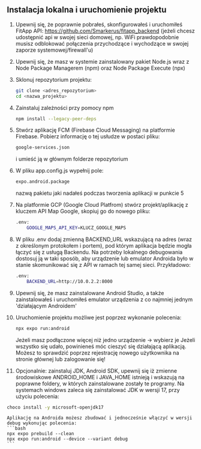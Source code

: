 ## Instalacja lokalna i uruchomienie projektu

1. Upewnij się, że poprawnie pobrałeś, skonfigurowałeś i uruchomiłeś FitApp API: https://github.com/Smarkerus/fitapp_backend (jeżeli chcesz udostępnić api w swojej sieci domowej, np. WiFi prawdopodobnie musisz odblokować połączenia przychodzące i wychodzące w swojej zaporze systemowej/firewall'u)
2. Upewnij się, że masz w systemie zainstalowany pakiet Node.js wraz z Node Package Managerem (npm) oraz Node Package Execute (npx)
3. Sklonuj repozytorium projektu:

   ```bash
   git clone <adres_repozytorium>
   cd <nazwa_projektu>
   ```

4. Zainstaluj zależności przy pomocy npm

   ```bash
   npm install --legacy-peer-deps
   ```

5. Stwórz aplikację FCM (Firebase Cloud Messaging) na platformie Firebase. Pobierz informację o tej usłudze w postaci pliku:

   ```bash
   google-services.json
   ```

   i umieść ją w głównym folderze repozytorium

6. W pliku app.config.js wypełnij pole:

   ```bash
   expo.android.package
   ```

   nazwą pakietu jaki nadałeś podczas tworzenia aplikacji w punkcie 5

7. Na platformie GCP (Google Cloud Platfrom) stwórz projekt/aplikację z kluczem API Map Google, skopiuj go do nowego pliku:

   ```bash
   .env:
       GOOGLE_MAPS_API_KEY=KLUCZ_GOOGLE_MAPS
   ```

8. W pliku .env dodaj zmienną BACKEND_URL wskazującą na adres (wraz z określonym protokołem i portem), pod którym aplikacja będzie mogła łączyć się z usługą Backendu. Na potrzeby lokalnego debugowania dostosuj ją w taki sposób, aby urządzenie lub emulator Androida było w stanie skomunikować się z API w ramach tej samej sieci. Przykładowo:

   ```bash
   .env:
       BACKEND_URL=http://10.0.2.2:8000
   ```

9. Upewnij się, że masz zainstalowane Android Studio, a także zainstalowałeś i uruchomiłeś emulator urządzenia z co najmniej jednym 'działającym Androidem'
10. Uruchomienie projektu możliwe jest poprzez wykonanie polecenia:

    ```bash
    npx expo run:android
    ```

    Jeżeli masz podłączone więcej niż jedno urządzenie -> wybierz je
    Jeżeli wszystko się udało, powinieneś móc cieszyć się działającą aplikacją. Możesz to sprawdzić poprzez rejestrację nowego użytkownika na stronie głównej lub zalogowanie się!

11. Opcjonalnie: zainstaluj JDK, Android SDK, upewnij się iż zmienne środowiskowe ANDROID_HOME i JAVA_HOME istnieją i wskazują na poprawne foldery, w których zainstalowane zostały te programy.
    Na systemach windows zaleca się zainstalować JDK w wersji 17, przy użyciu polecenia:

```bash
choco install -y microsoft-openjdk17
```

    Aplikację na Androida możesz zbudować i jednocześnie włączyć w wersji debug wykonując polecenia:
    ```bash
    npx expo prebuild --clean
    npx expo run:android --device --variant debug
    ```
